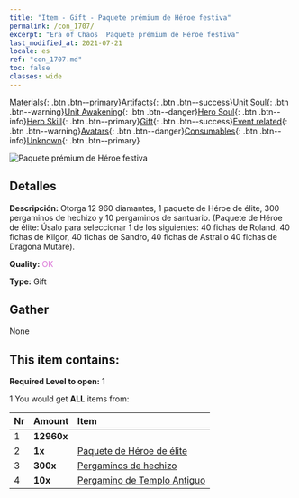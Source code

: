 ```yaml
---
title: "Item - Gift - Paquete prémium de Héroe festiva"
permalink: /con_1707/
excerpt: "Era of Chaos  Paquete prémium de Héroe festiva"
last_modified_at: 2021-07-21
locale: es
ref: "con_1707.md"
toc: false
classes: wide
---
```

 [Materials](/ItemsES/){: .btn .btn--primary}[Artifacts](/ItemsES/Artifacts/){: .btn .btn--success}[Unit Soul](/ItemsES/UnitSoul/){: .btn .btn--warning}[Unit Awakening](/ItemsES/UnitAwakening/){: .btn .btn--danger}[Hero Soul](/ItemsES/HeroSoul/){: .btn .btn--info}[Hero Skill](/ItemsES/HeroSkill/){: .btn .btn--primary}[Gift](/ItemsES/Gift/){: .btn .btn--success}[Event related](/ItemsES/Events/){: .btn .btn--warning}[Avatars](/ItemsES/Avatars/){: .btn .btn--danger}[Consumables](/ItemsES/Consumables/){: .btn .btn--info}[Unknown](/ItemsES/Unknown/){: .btn .btn--primary}

 ![Paquete prémium de Héroe festiva](/images/t/i_907323.png)

## Detalles
 **Descripción:** Otorga 12 960 diamantes, 1 paquete de Héroe de élite, 300 pergaminos de hechizo y 10 pergaminos de santuario. (Paquete de Héroe de élite: Úsalo para seleccionar 1 de los siguientes: 40 fichas de Roland, 40 fichas de Kilgor, 40 fichas de Sandro, 40 fichas de Astral o 40 fichas de Dragona Mutare).

 **Quality:** <span style="color: #DA70D6">OK</span>

 **Type:** Gift

## Gather

  None

## This item contains:

 **Required Level to open:** 1

 1 You would get **ALL** items  from:

  | Nr | Amount |     Item    |
  |:---|:-------|:------------|
  | 1 |  **12960x** | <i class="fas fa-gem"/> |  | 
  | 2 |  **1x** | [Paquete de Héroe de élite](/ItemsES/con_1696/) |  | 
  | 3 |  **300x** | [Pergaminos de hechizo](/ItemsES/con_694/) |  | 
  | 4 |  **10x** | [Pergamino de Templo Antiguo](/ItemsES/con_697/) |  | 
